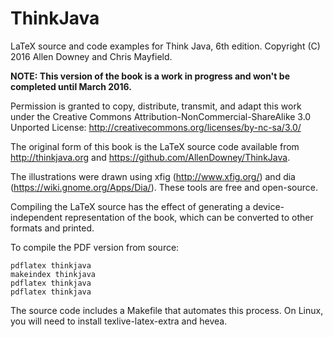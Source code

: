# ThinkJava
LaTeX source and code examples for Think Java, 6th edition.
Copyright (C) 2016 Allen Downey and Chris Mayfield.

**NOTE: This version of the book is a work in progress and won't be completed
until March 2016.**

Permission is granted to copy, distribute, transmit, and adapt this work under
the Creative Commons Attribution-NonCommercial-ShareAlike 3.0 Unported License:
http://creativecommons.org/licenses/by-nc-sa/3.0/

The original form of this book is the LaTeX source code available from
http://thinkjava.org and https://github.com/AllenDowney/ThinkJava.

The illustrations were drawn using xfig (http://www.xfig.org/) and dia
(https://wiki.gnome.org/Apps/Dia/). These tools are free and open-source.

Compiling the LaTeX source has the effect of generating a device-independent
representation of the book, which can be converted to other formats and printed.

To compile the PDF version from source:

    pdflatex thinkjava
    makeindex thinkjava
    pdflatex thinkjava
    pdflatex thinkjava

The source code includes a Makefile that automates this process.
On Linux, you will need to install texlive-latex-extra and hevea.
